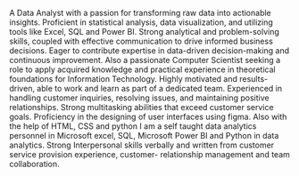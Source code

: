 A Data Analyst with a passion for transforming raw data into actionable insights. Proficient in statistical analysis, data visualization, and utilizing tools like Excel, SQL and Power BI. Strong analytical and problem-solving skills, coupled with effective communication to drive informed business decisions. Eager to contribute expertise in data-driven decision-making and continuous improvement. 
Also a passionate Computer Scientist seeking a role to apply acquired knowledge and practical experience in theoretical foundations for Information Technology. Highly motivated and results-driven, able to work and learn as part of a dedicated team. Experienced in handling customer inquiries, resolving issues, and maintaining positive relationships. Strong multitasking abilities that exceed customer service goals.
Proficiency in the designing of user interfaces using figma. Also with the help of HTML, CSS and python
I am a self taught data analytics personnel in Microsoft excel, SQL, Microsoft Power BI and Python in data analytics.
Strong Interpersonal skills verbally and written from customer service provision experience, customer- relationship management and team collaboration.
